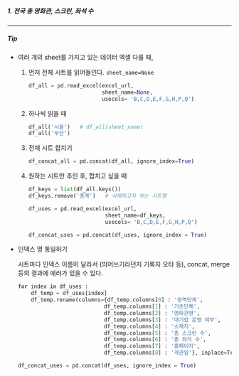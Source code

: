 ##### 1. 전국 총 영화관, 스크린, 좌석 수





___

##### Tip

- 여러 개의 sheet를 가지고 있는 데이터 엑셀 다룰 때,

  1. 먼저 전체 시트를 읽어들인다. `sheet_name=None`

     ```python
     df_all = pd.read_excel(excel_url, 
                            sheet_name=None, 
                            usecols= 'B,C,D,E,F,G,H,P,Q')
     ```

  2. 하나씩 읽을 때

     ```python
     df_all('서울')	# df_all(sheet_name)
     df_all('부산')
     ```

  3. 전체 시트 합치기

     ```python
     df_concat_all = pd.concat(df_all, ignore_index=True)
     ```

  4. 원하는 시트만 추린 후, 합치고 싶을 때

     ```python
     df_keys = list(df_all.keys())
     df_keys.remove('총계')	# 삭제하고자 하는 시트명
     
     df_uses = pd.read_excel(excel_url,
                             sheet_name=df_keys,
                             usecols= 'B,C,D,E,F,G,H,P,Q')
     
     df_concat_uses = pd.concat(df_uses, ignore_index = True)
     ```

- 인덱스 명 통일하기

  시트마다 인덱스 이름이 달라서 (띄어쓰기라던지 기록자 오타 등), concat, merge 등의 결과에 에러가 있을 수 있다.

  ```python
  for index in df_uses :
      df_temp = df_uses[index]
      df_temp.rename(columns={df_temp.columns[0] : '광역단체',
                             df_temp.columns[1] : '기초단체',
                             df_temp.columns[2] : '영화관명',
                             df_temp.columns[3] : '대기업 운영 여부',
                             df_temp.columns[4] : '소재지',
                             df_temp.columns[5] : '총 스크린 수',
                             df_temp.columns[6] : '총 좌석 수',
                             df_temp.columns[7] : '홈페이지',
                             df_temp.columns[8] : '개관일'}, inplace=True)
  
  df_concat_uses = pd.concat(df_uses, ignore_index = True)
  ```

  

